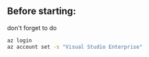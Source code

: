 ## Before starting:

don't forget to do

```bash
az login
az account set -s "Visual Studio Enterprise"
```

